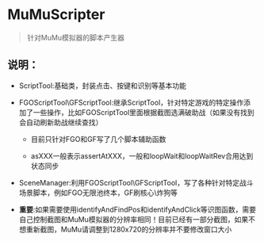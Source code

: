 # MuMuScripter

>针对MuMu模拟器的脚本产生器

## 说明：

* ScriptTool:基础类，封装点击、按键和识别等基本功能

* FGOScriptTool\GFScriptTool:继承ScriptTool，针对特定游戏的特定操作添加了一些操作，比如FGOScriptTool里面根据截图选满破助战（如果没有找到会自动刷新助战继续查找）

	* 目前只针对FGO和GF写了几个脚本辅助函数
	
	* asXXX一般表示assertAtXXX，一般和loopWait和loopWaitRev合用达到状态同步
	
* SceneManager:利用FGOScriptTool\GFScriptTool，写了各种针对特定战斗场景脚本，例如FGO无限池终本，GF刷核心\炸狗等

* __重要__:如果需要使用identifyAndFindPos和identifyAndClick等识图函数，需要自己控制截图和MuMu模拟器的分辨率相同！目前已经有一部分截图，如果不想重新截图，MuMu请调整到1280x720的分辨率并不要修改窗口大小
